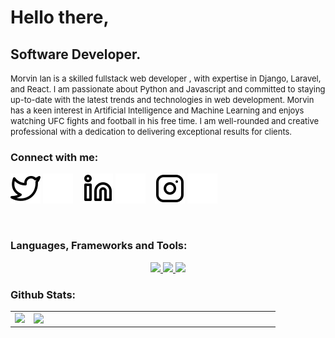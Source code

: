 # Hello there,
## Software Developer.

<small style="font-size:small;">
Morvin Ian is a skilled fullstack web developer , with expertise in Django, Laravel, and React. I am passionate about Python and    Javascript and committed to staying up-to-date with the latest trends and technologies in web development. Morvin has a keen interest in Artificial  Intelligence and Machine Learning and enjoys watching UFC fights and football in his free time. I am well-rounded and creative professional with a dedication to delivering exceptional results for clients.
</small>

<br />

### Connect with me:

[![website](./img/twitter-light.svg)](https://twitter.com/OluochIan#gh-light-mode-only)
[![website](./img/twitter-dark.svg)](https://twitter.com/OluochIan#gh-dark-mode-only)
&nbsp;&nbsp;
[![website](./img/linkedin-light.svg)](https://www.linkedin.com/in/oluoch-ian-90193a206/#gh-light-mode-only)
[![website](./img/linkedin-dark.svg)](https://www.linkedin.com/in/oluoch-ian-90193a206/#gh-dark-mode-only)
&nbsp;&nbsp;
[![website](./img/instagram-light.svg)](https://instagram.com/oluoch_ian#gh-light-mode-only)
[![website](./img/instagram-dark.svg)](https://instagram.com/oluoch_ian#gh-dark-mode-only)

<br />

### Languages, Frameworks and Tools:
<p align="center">

  <a href="https://skillicons.dev">
    <img src="https://skillicons.dev/icons?i=git,github,c,python,django,php,laravel" />
    <img src="https://skillicons.dev/icons?i=js,vue,typescript,react" />
   <img src="https://skillicons.dev/icons?i=docker,bootstrap,vscode,postman,postgresql,mysql" />
  </a>
         
</p>

### Github Stats:
<table>
  <tr>
    <td>
      <img width="400px" src="https://github-readme-stats.vercel.app/api/top-langs/?username=Morvin-Ian&langs_count=4&layout=compact&theme=tokyonight"/>
    </td>
    <td><img width="380px" align="left" src="https://github-readme-stats.vercel.app/api?username=kahdichienja&show_icons=true&count_private=true&include_all_commits&theme=tokyonight"/></td>

  </tr>
    
</table>
